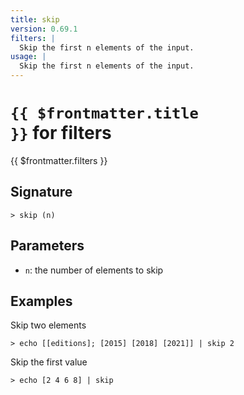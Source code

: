 ```yaml
---
title: skip
version: 0.69.1
filters: |
  Skip the first n elements of the input.
usage: |
  Skip the first n elements of the input.
---
```


# <code>{{ $frontmatter.title }}</code> for filters

<div style='white-space: pre-wrap;margin-top: 10px'>{{ $frontmatter.filters }}</div>

## Signature

```> skip (n)```

## Parameters

 -  `n`: the number of elements to skip

## Examples

Skip two elements
```shell
> echo [[editions]; [2015] [2018] [2021]] | skip 2
```

Skip the first value
```shell
> echo [2 4 6 8] | skip
```
